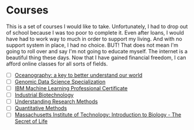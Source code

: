 # Courses

This is a set of courses I would like to take. Unfortunately, I had to drop out
of school because I was too poor to complete it. Even after loans, I would have had to work
way to much in order to support my living. And with no support system in place, I had no
choice. BUT! That does not mean I'm going to roll over and say I'm not going to educate myself.
The internet is a beautiful thing these days. Now that I have gained financial freedom, I can
afford online classes for all sorts of fields.

- [ ] [Oceanography: a key to better understand our world](https://www.coursera.org/learn/oceanography)
- [ ] [Genomic Data Science Specialization](https://www.coursera.org/specializations/genomic-data-science)
- [ ] [IBM Machine Learning Professional Certificate](https://www.coursera.org/professional-certificates/ibm-machine-learning)
- [ ] [Industrial Biotechnology](https://www.coursera.org/learn/industrial-biotech)
- [ ] [Understanding Research Methods](https://www.coursera.org/learn/research-methods)
- [ ] [Quantitative Methods](https://www.coursera.org/learn/quantitative-methods)
- [ ] [Massachusetts Institute of Technology: Introduction to Biology - The Secret of Life](https://www.edx.org/learn/biology/massachusetts-institute-of-technology-introduction-to-biology-the-secret-of-life?index=product&queryID=23646a9a0e50d39e017cee8d40851cbc&position=1&results_level=first-level-results&term=biology&objectID=course-389d5e5e-7679-467e-b5bb-b21c9c86ca1f&campaign=Introduction+to+Biology+-+The+Secret+of+Life&source=edX&product_category=course&placement_url=https%3A%2F%2Fwww.edx.org%2Fsearch)